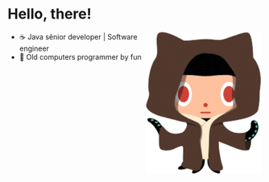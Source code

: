 # Hello, there! 

<img align='right' src="Jedi_git.png" width="230">
 
- ☕  Java sênior developer | Software engineer
- 💾  Old computers programmer by fun

